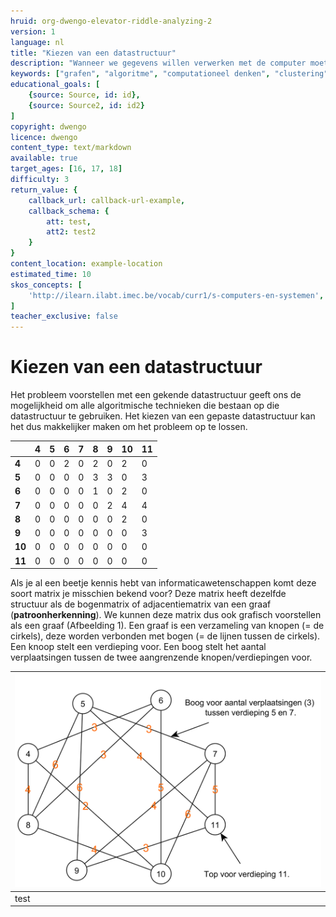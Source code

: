 ```yaml
---
hruid: org-dwengo-elevator-riddle-analyzing-2
version: 1
language: nl
title: "Kiezen van een datastructuur"
description: "Wanneer we gegevens willen verwerken met de computer moeten we die voorstellen in een datastructuur."
keywords: ["grafen", "algoritme", "computationeel denken", "clustering", "datastructuur"]
educational_goals: [
    {source: Source, id: id}, 
    {source: Source2, id: id2}
]
copyright: dwengo
licence: dwengo
content_type: text/markdown
available: true
target_ages: [16, 17, 18]
difficulty: 3
return_value: {
    callback_url: callback-url-example,
    callback_schema: {
        att: test,
        att2: test2
    }
}
content_location: example-location
estimated_time: 10
skos_concepts: [
    'http://ilearn.ilabt.imec.be/vocab/curr1/s-computers-en-systemen', 
]
teacher_exclusive: false
---
```


# Kiezen van een datastructuur

Het probleem voorstellen met een gekende datastructuur geeft ons de mogelijkheid om alle algoritmische technieken die bestaan op die datastructuur te gebruiken. Het kiezen van een gepaste datastructuur kan het dus makkelijker maken om het probleem op te lossen.

|  | **4** | **5** | **6** | **7** | **8** | **9** | **10** | **11** |
| ----------- | ----------- |----------- | ----------- |----------- | ----------- |----------- | ----------- |----------- |
| **4** | 0 | 0 | 2 | 0 | 2 | 0 | 2 | 0 |
| **5** | 0 | 0 | 0 | 0 | 3 | 3 | 0 | 3 | 
| **6** | 0 | 0 | 0 | 0 | 1 | 0 | 2 | 0 | 
| **7** | 0 | 0 | 0 | 0 | 0 | 2 | 4 | 4 | 
| **8** | 0 | 0 | 0 | 0 | 0 | 0 | 2 | 0 | 
| **9** | 0 | 0 | 0 | 0 | 0 | 0 | 0 | 3 | 
| **10** | 0 | 0 | 0 | 0 | 0 | 0 | 0 | 0 |
| **11** | 0 | 0 | 0 | 0 | 0 | 0 | 0 | 0 |


Als je al een beetje kennis hebt van informaticawetenschappen komt deze soort matrix je misschien bekend voor? Deze matrix heeft dezelfde structuur als de bogenmatrix of adjacentiematrix van een graaf (**patroonherkenning**). We kunnen deze matrix dus ook grafisch voorstellen als een graaf (Afbeelding 1). Een graaf is een verzameling van knopen (= de cirkels), deze worden verbonden  met bogen (= de lijnen tussen de cirkels). Een knoop stelt een verdieping voor. Een boog stelt het aantal verplaatsingen tussen de twee aangrenzende knopen/verdiepingen voor.

| ![Grafische weergave van de graaf met verplaatsingen tussen de verdiepingen.](embed/verplaatsingen_chaos_with_labels.png "Grafische weergave van graaf met verplaatsingen tussen de verdiepingen.") | 
| ---- |
| test |

